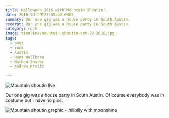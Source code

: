 ```yaml
---
title: Halloween 2016 with Mountain Shoutin'.
date: 2016-10-29T21:00:00.000Z
summary: Our one gig was a house party in South Austin.
excerpt: Our one gig was a house party in South Austin.
category: rock
image: timeline/mountain-shoutin-oct-29-2016.jpg
tags:
  - post 
  - rock
  - Austin
  - Hunt Wellborn
  - Nathan Snyder
  - Andrew Kreitz

---
```


![Mountain shoutin live](/static/img/rock/mountain-shoutin-oct-29-2016.jpg "Mountain shoutin live")

Our one gig was a house party in South Austin. Of course everybody was in costume but I have no pics.

![Mountain shoutin graphic - hillbilly with moonshine](/static/img/rock/mtnshtn.jpg "Mountain shoutin graphic - hillbilly with moonshine")